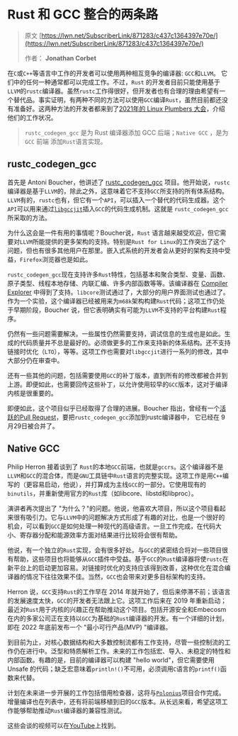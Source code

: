 # Rust 和 GCC 整合的两条路

> 原文 [https://lwn.net/SubscriberLink/871283/c437c1364397e70e/](https://lwn.net/SubscriberLink/871283/c437c1364397e70e/)
>
> 作者：  **Jonathan Corbet** 

在`C`或`C++`等语言中工作的开发者可以使用两种相互竞争的编译器: `GCC`和`LLVM`。 它们中的任何一种通常都可以完成工作。不过，`Rust` 的开发者目前只能使用基于`LLVM`的`rustc`编译器。虽然`rustc`工作得很好，但开发者也有合理的理由希望有一个替代品。事实证明，有两种不同的方法可以使用`GCC`编译`Rust`，虽然目前都还没有准备好。这两种方法的开发者都来到了[2021年的 Linux Plumbers 大会](https://linuxplumbersconf.org/)，介绍他们的工作状况。

> `rustc_codegen_gcc` 是为 Rust 编译器添加 GCC 后端；`Native GCC` ，是为 `GCC` 前端 添加` Rust `语言实现。 

## rustc_codegen_gcc

首先是 Antoni Boucher，他讲述了 [rustc_codegen_gcc](https://github.com/antoyo/rustc_codegen_gcc) 项目。他开始说，`rustc`编译器是基于`LLVM`的，除此之外，这意味着它不支持`GCC`所支持的所有体系结构。`LLVM`有的，`rustc`也有，但它有一个`API`，可以插入一个替代的代码生成器。这个`API`可以用来通过[`libgccjit`](https://gcc.gnu.org/onlinedocs/jit/)插入`GCC`的代码生成机制。这就是 `rustc_codegen_gcc` 所采取的方法。

为什么这会是一件有用的事情呢？Boucher说，`Rust` 语言越来越受欢迎，但它需要对`LLVM`所能提供的更多架构的支持。特别是`Rust for Linux`的工作突出了这个问题，但也有很多其他用户在那里。嵌入式系统的开发者会从更好的架构支持中受益，`Firefox`浏览器也是如此。

`rustc_codegen_gcc`现在支持许多`Rust`特性，包括基本和聚合类型、变量、函数、原子类型、线程本地存储、内联汇编、许多内部函数等等。该编译器在 [Compiler Explorer](https://godbolt.org/) 中得到了支持。`libcore`测试通过了，大部分的用户界面测试也通过了。作为一个实验，这个编译器已经被用来为`m68k`架构构建`Rust`代码；这项工作仍处于早期阶段，Boucher 说，但它表明确实有可能为`LLVM`不支持的平台构建`Rust`程序。

仍然有一些问题需要解决。一些属性仍然需要支持，调试信息的生成也是如此。生成的代码质量并不总是最好的。必须做更多的工作来支持新的体系结构。还不支持链接时优化（`LTO`），等等。这项工作也需要对`libgccjit`进行一系列的修改，其中大部分仍在审查中。

还有一些其他的问题，包括需要使用`GCC`的补丁版本，直到所有的修改都被合并到上游。即便如此，也需要回传这些补丁，以允许使用较早的`GCC`版本，这对于编译内核是很重要的。

即便如此，这个项目似乎已经取得了合理的进展。Boucher 指出，曾经有一个[活跃的Pull Request](https://github.com/rust-lang/rust/pull/87260)，要把`rustc_codegen_gcc`添加到rustc编译器中， 它已经在 9月29日被合并了。

## Native GCC

Philip Herron 接着谈到了 `Rust`的本地`GCC`前端，也就是`gccrs`。这个编译器不是`LLVM`和`GCC`的混合体，而是`GNU`工具链中`Rust`语言的完整实现。这项工作是用`C++`编写的（更容易启动，他说），并打算成为主线`GCC`的一部分。它使用现有的`binutils`，并重新使用官方的`Rust`库（如libcore、libstd和libproc）。

演讲者再次提出了 "为什么？"的问题。他说，他喜欢大项目，所以这个项目看起来很有吸引力。它与`LLVM`中的问题解决方式形成了有趣的对比，也是一个很好的机会，可以看到`GCC`是如何处理一种现代的高级语言。一旦工作完成，在代码大小、寄存器分配和能源效率方面对结果进行比较将会很有帮助。

他说，有一个独立的`Rust`实现，会有很多好处。与`GCC`的紧密结合将对一些项目很有帮助，这些项目也将能够从`GCC`插件中受益。基于`GCC`的`Rust`编译器将使`rustc`在新平台上的启动更加容易。对链接时优化的支持应该得到改善，这种优化在混合编译器的情况下往往效果不佳。当然，`GCC`也会带来对更多目标架构的支持。

Herron 说，`GCC`支持`Rust`的工作早在 2014 年就开始了，但后来停滞不前；该语言的发展速度太快，`GCC`的开发者无法跟上它。这项工作后来在 2019 年重新启动；最近对`Rust`用于内核的兴趣正在帮助推动这个项目。包括开源安全和Embecosm 在内的多家公司正在支持以`GCC`为基础的`Rust`编译器的开发。有一个详细的计划，即在 2022 年底前发布一个 "最小可行产品(MVP) "编译器。

到目前为止，对核心数据结构和大多数控制流都有工作支持，尽管一些控制流的工作仍在进行中。泛型和特质解析工作。未来的工作包括宏、导入、未稳定的特性和内部函数。有趣的是，目前的编译器可以构建 "hello world"，但它需要使用Unsafe 的代码；缺乏宏意味着`println!()`不可用，必须调用`C`语言的`printf()`函数来代替。

计划在未来进一步开展的工作包括借用检查器，这将与[`Polonius`](https://github.com/rust-lang/polonius)项目合作完成。增量编译也在列表中，还有将前端移植到旧的`GCC`版本。从长远来看，希望这项工作能够帮助推动`Rust`编译器的兼容性测试。

这些会谈的视频可以在[YouTube](https://www.youtube.com/watch?v=ORwYx5_zmZo&t=1h27m48s)上找到。

